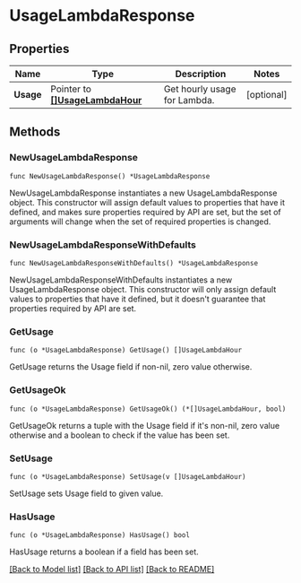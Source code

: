 # UsageLambdaResponse

## Properties

| Name      | Type                                                   | Description                  | Notes      |
| --------- | ------------------------------------------------------ | ---------------------------- | ---------- |
| **Usage** | Pointer to [**[]UsageLambdaHour**](UsageLambdaHour.md) | Get hourly usage for Lambda. | [optional] |

## Methods

### NewUsageLambdaResponse

`func NewUsageLambdaResponse() *UsageLambdaResponse`

NewUsageLambdaResponse instantiates a new UsageLambdaResponse object.
This constructor will assign default values to properties that have it defined,
and makes sure properties required by API are set, but the set of arguments
will change when the set of required properties is changed.

### NewUsageLambdaResponseWithDefaults

`func NewUsageLambdaResponseWithDefaults() *UsageLambdaResponse`

NewUsageLambdaResponseWithDefaults instantiates a new UsageLambdaResponse object.
This constructor will only assign default values to properties that have it defined,
but it doesn't guarantee that properties required by API are set.

### GetUsage

`func (o *UsageLambdaResponse) GetUsage() []UsageLambdaHour`

GetUsage returns the Usage field if non-nil, zero value otherwise.

### GetUsageOk

`func (o *UsageLambdaResponse) GetUsageOk() (*[]UsageLambdaHour, bool)`

GetUsageOk returns a tuple with the Usage field if it's non-nil, zero value otherwise
and a boolean to check if the value has been set.

### SetUsage

`func (o *UsageLambdaResponse) SetUsage(v []UsageLambdaHour)`

SetUsage sets Usage field to given value.

### HasUsage

`func (o *UsageLambdaResponse) HasUsage() bool`

HasUsage returns a boolean if a field has been set.

[[Back to Model list]](../README.md#documentation-for-models) [[Back to API list]](../README.md#documentation-for-api-endpoints) [[Back to README]](../README.md)
